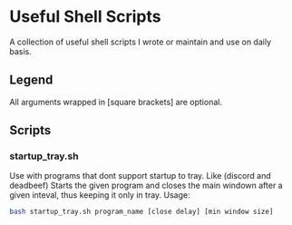 # Useful Shell Scripts
A collection of useful shell scripts I wrote or maintain and use on daily basis.

## Legend
All arguments wrapped in [square brackets] are optional.

## Scripts

### startup_tray.sh
Use with programs that dont support startup to tray. Like (discord and deadbeef)
Starts the given program and closes the main windown after a given inteval, thus keeping it only in tray.
Usage:
```bash
bash startup_tray.sh program_name [close delay] [min window size]
```
